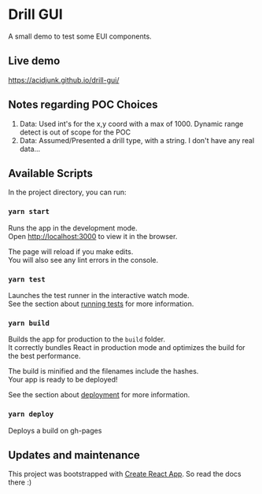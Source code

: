 # Drill GUI

A small demo to test some EUI components.

## Live demo

https://acidjunk.github.io/drill-gui/


## Notes regarding POC Choices
1. Data: Used int's for the x,y coord with a max of 1000. Dynamic range detect is out of scope for the POC
2. Data: Assumed/Presented a drill type, with a string. I don't have any real data...



## Available Scripts

In the project directory, you can run:

### `yarn start`

Runs the app in the development mode.<br />
Open [http://localhost:3000](http://localhost:3000) to view it in the browser.

The page will reload if you make edits.<br />
You will also see any lint errors in the console.

### `yarn test`

Launches the test runner in the interactive watch mode.<br />
See the section about [running tests](https://facebook.github.io/create-react-app/docs/running-tests) for more information.

### `yarn build`

Builds the app for production to the `build` folder.<br />
It correctly bundles React in production mode and optimizes the build for the best performance.

The build is minified and the filenames include the hashes.<br />
Your app is ready to be deployed!

See the section about [deployment](https://facebook.github.io/create-react-app/docs/deployment) for more information.

### `yarn deploy`

Deploys a build on gh-pages

## Updates and maintenance

This project was bootstrapped with [Create React App](https://github.com/facebook/create-react-app).
So read the docs there :)
